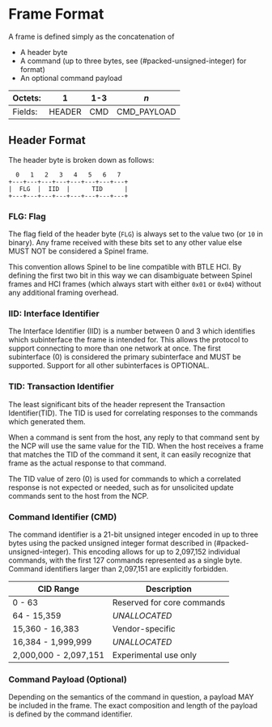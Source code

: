 # Frame Format ##

A frame is defined simply as the concatenation of

 *  A header byte
 *  A command (up to three bytes, see (#packed-unsigned-integer) for format)
 *  An optional command payload

Octets: |    1   | 1-3 |    *n*
--------|--------|-----|-------------
Fields: | HEADER | CMD | CMD_PAYLOAD


## Header Format ###

The header byte is broken down as follows:

      0   1   2   3   4   5   6   7
    +---+---+---+---+---+---+---+---+
    |  FLG  |  IID  |      TID      |
    +---+---+---+---+---+---+---+---+

### FLG: Flag

The flag field of the header byte (`FLG`) is always set to the value
two (or `10` in binary). Any frame received with these bits set to
any other value else MUST NOT be considered a Spinel frame.

This convention allows Spinel to be line compatible with BTLE HCI. By
defining the first two bit in this way we can disambiguate between
Spinel frames and HCI frames (which always start with either `0x01`
or `0x04`) without any additional framing overhead.

### IID: Interface Identifier

The Interface Identifier (IID) is a number between 0 and 3 which
identifies which subinterface the frame is intended for. This allows
the protocol to support connecting to more than one network at once.
The first subinterface (0) is considered the primary subinterface and
MUST be supported. Support for all other subinterfaces is OPTIONAL.

### TID: Transaction Identifier

The least significant bits of the header represent the Transaction
Identifier(TID). The TID is used for correlating responses to the
commands which generated them.

When a command is sent from the host, any reply to that command sent
by the NCP will use the same value for the TID. When the host receives
a frame that matches the TID of the command it sent, it can easily
recognize that frame as the actual response to that command.

The TID value of zero (0) is used for commands to which a correlated
response is not expected or needed, such as for unsolicited update
commands sent to the host from the NCP.

### Command Identifier (CMD) ####

The command identifier is a 21-bit unsigned integer encoded in up to
three bytes using the packed unsigned integer format described in
(#packed-unsigned-integer). This encoding allows for up to 2,097,152 individual
commands, with the first 127 commands represented as a single byte.
Command identifiers larger than 2,097,151 are explicitly forbidden.

CID Range             | Description
----------------------|------------------
0 - 63                | Reserved for core commands
64 - 15,359           | *UNALLOCATED*
15,360 - 16,383       | Vendor-specific
16,384 - 1,999,999    | *UNALLOCATED*
2,000,000 - 2,097,151 | Experimental use only

### Command Payload (Optional) ####

Depending on the semantics of the command in question, a payload MAY
be included in the frame. The exact composition and length of the
payload is defined by the command identifier.


